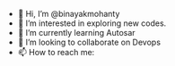 - 👋 Hi, I’m @binayakmohanty
- 👀 I’m interested in exploring new codes.
- 🌱 I’m currently learning Autosar
- 💞️ I’m looking to collaborate on Devops
- 📫 How to reach me:

<!---
binayakmohanty/binayakmohanty is a ✨ special ✨ repository because its `README.md` (this file) appears on your GitHub profile.
You can click the Preview link to take a look at your changes.
--->
